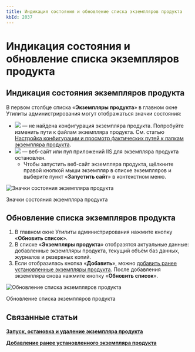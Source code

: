 ```yaml
---
title: Индикация состояния и обновление списка экземпляров продукта
kbId: 2037
---
```


# Индикация состояния и обновление списка экземпляров продукта

## Индикация состояния экземпляров продукта

В первом столбце списка «**Экземпляры продукта**» в главном окне Утилиты администрирования могут отображаться значки состояния:

- ![](https://kb.comindware.ru/assets/img_667ebc69480ac.png) — не найдена конфигурация экземпляра продукта. Попробуйте изменить пути к файлам экземпляра продукта. См. статью [Настройка конфигурации и просмотр фактических путей к папкам экземпляра продукта](https://kb.comindware.ru/article.php?id=2036).
- ![](https://kb.comindware.ru/assets/img_667c2fcf30ac0.png) — веб-сайт или пул приложений IIS для экземпляра продукта остановлен.
	- Чтобы запустить веб-сайт экземпляра продукта, щёлкните правой кнопкой мыши экземпляр в списке экземпляров и выберите пункт «**Запустить сайт**» в контекстном меню.

![Значки состояния экземпляра продукта](https://kb.comindware.ru/assets/img_667ec17336c2e.png)

Значки состояния экземпляра продукта

## Обновление списка экземпляров продукта

1. В главном окне Утилиты администрирования нажмите кнопку «**Обновить список**».
2. В списке «**Экземпляры продукта**» отобразятся актуальные данные: добавленные экземпляры продукта, текущий объём баз данных, журналов и резервных копий.
3. Если отобразилась кнопка «**Добавить**», можно [добавить ранее установленные экземпляры продукта](https://kb.comindware.ru/article.php?id=2032#mcetoc_1i1abi2m82). После добавления экземпляра снова нажмите кнопку «**Обновить список**».

![Обновление списка экземпляров продукта](https://kb.comindware.ru/assets/img_667ebf655edcc.png)

Обновление списка экземпляров продукта

## Связанные статьи

**[Запуск, остановка и удаление экземпляра продукта](https://kb.comindware.ru/article.php?id=2035)**

**[Добавление ранее установленного экземпляра продукта](https://kb.comindware.ru/article.php?id=2032#mcetoc_1i1abi2m82)**

